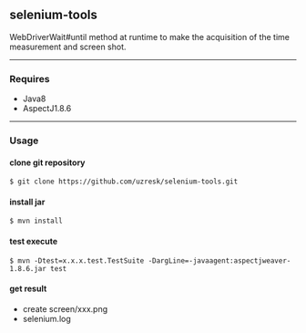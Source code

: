 ## selenium-tools


WebDriverWait#until method at runtime to make the acquisition of the time measurement and screen shot.

---

### Requires

* Java8
* AspectJ1.8.6

---

### Usage


#### clone git repository

```
$ git clone https://github.com/uzresk/selenium-tools.git
```

#### install jar
```
$ mvn install
```

#### test execute
```
$ mvn -Dtest=x.x.x.test.TestSuite -DargLine=-javaagent:aspectjweaver-1.8.6.jar test
```

#### get result

* create screen/xxx.png
* selenium.log

